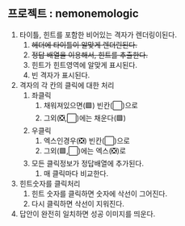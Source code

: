 ## 프로젝트 : nemonemologic

1. 타이틀, 힌트를 포함한 비어있는 격자가 렌더링이된다.
   1. ~~헤더에 타이틀이 알맞게 렌더린된다.~~
   2. ~~정답 배열을 이용해서, 힌트를 추출한다.~~
   3. 힌트가 힌트영역에 알맞게 표시된다.
   4. 빈 격자가 표시된다.
2. 격자의 각 칸의 클릭에 대한 처리
   1. 좌클릭
      1. 채워져있으면(🟩) 빈칸(⬜)으로
      2. 그외(❎,⬜)에는 채운다(🟩)
   2. 우클릭
      1. 엑스인경우(❎) 빈칸(⬜)으로
      2. 그외(🟩,⬜)에는 엑스(❎)로
   3. 모든 클릭정보가 정답배열에 추가된다.
      1. 매 클릭마다 비교한다.
3. 힌트숫자를 클릭처리
   1. 힌트 숫자를 클릭하면 숫자에 삭선이 그어진다.
   2. 다시 클릭하면 삭선이 지워진다.
4. 답안이 완전히 일치하면 성공 이미지를 띄운다.
